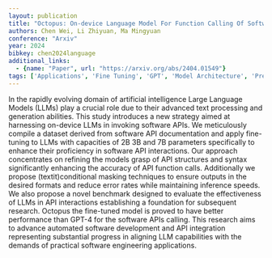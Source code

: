 ```yaml
---
layout: publication
title: "Octopus: On-device Language Model For Function Calling Of Software Apis"
authors: Chen Wei, Li Zhiyuan, Ma Mingyuan
conference: "Arxiv"
year: 2024
bibkey: chen2024language
additional_links:
  - {name: "Paper", url: "https://arxiv.org/abs/2404.01549"}
tags: ['Applications', 'Fine Tuning', 'GPT', 'Model Architecture', 'Pretraining Methods', 'Tools', 'Training Techniques']
---
```

In the rapidly evolving domain of artificial intelligence Large Language Models (LLMs) play a crucial role due to their advanced text processing and generation abilities. This study introduces a new strategy aimed at harnessing on-device LLMs in invoking software APIs. We meticulously compile a dataset derived from software API documentation and apply fine-tuning to LLMs with capacities of 2B 3B and 7B parameters specifically to enhance their proficiency in software API interactions. Our approach concentrates on refining the models grasp of API structures and syntax significantly enhancing the accuracy of API function calls. Additionally we propose (textit)conditional masking techniques to ensure outputs in the desired formats and reduce error rates while maintaining inference speeds. We also propose a novel benchmark designed to evaluate the effectiveness of LLMs in API interactions establishing a foundation for subsequent research. Octopus the fine-tuned model is proved to have better performance than GPT-4 for the software APIs calling. This research aims to advance automated software development and API integration representing substantial progress in aligning LLM capabilities with the demands of practical software engineering applications.
